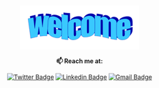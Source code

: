 <div align="center">
  
  <img src="https://github.com/diasandre/diasandre/blob/master/welcome.png"/>
  
  **📫 Reach me at:**<br>

  [![Twitter Badge](https://img.shields.io/badge/-Twitter-1ca0f1?style=flat-square&labelColor=1ca0f1&logo=twitter&logoColor=white&link=https://twitter.com/diasduzurf)](https://twitter.com/diasduzurf)
  [![Linkedin Badge](https://img.shields.io/badge/-LinkedIn-blue?style=flat-square&logo=Linkedin&logoColor=white&link=https://www.linkedin.com/in/andr%C3%A9-dias-da-silva/)](https://www.linkedin.com/in/andr%C3%A9-dias-da-silva/)
  [![Gmail Badge](https://img.shields.io/badge/-Gmail-c14438?style=flat-square&logo=Gmail&logoColor=white&link=mailto:andredds12@gmail.com)](mailto:andredds12@gmail.com)

</div>

<!--
**diasandre/diasandre** is a ✨ _special_ ✨ repository because its `README.md` (this file) appears on your GitHub profile.

Here are some ideas to get you started:

- 🔭 I’m currently working on ...
- 🌱 I’m currently learning ...
- 👯 I’m looking to collaborate on ...
- 🤔 I’m looking for help with ...
- 💬 Ask me about ...
- 📫 How to reach me: ...
- 😄 Pronouns: ...
- ⚡ Fun fact: ...
-->
